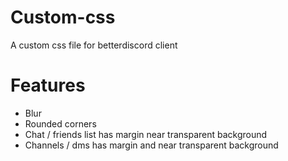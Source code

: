 # Custom-css
A custom css file for betterdiscord client
# Features
- Blur
- Rounded corners
- Chat / friends list has margin near transparent background
- Channels / dms has margin and near transparent background
